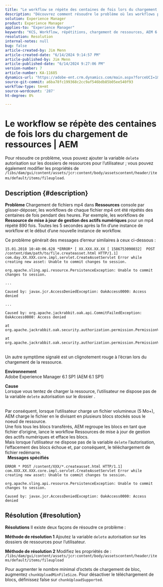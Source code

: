 ```yaml
---
title: "Le workflow se répète des centaines de fois lors du chargement de ressources | AEM"
description: "Découvrez comment résoudre le problème où les workflows pour chaque mp4 se répètent des centaines de fois pendant des heures après la fin d’une instance de workflow."
solution: Experience Manager
product: Experience Manager
applies-to: "Experience Manager"
keywords: "KCS, Workflow, répétitions, chargement de ressources, AEM 6.1, Adobe Experience Manager 6.1, Dépannage"
resolution: Resolution
internal-notes: null
bug: false
article-created-by: Jim Menn
article-created-date: "6/14/2024 9:14:57 PM"
article-published-by: Jim Menn
article-published-date: "6/14/2024 9:27:06 PM"
version-number: 7
article-number: KA-11685
dynamics-url: "https://adobe-ent.crm.dynamics.com/main.aspx?forceUCI=1&pagetype=entityrecord&etn=knowledgearticle&id=1e7a8d20-932a-ef11-840a-000d3a5a67ba"
source-git-commit: a6ba78fc199368c2cc9af546bdb85b05ee540f93
workflow-type: tm+mt
source-wordcount: '287'
ht-degree: 0%

---
```


# Le workflow se répète des centaines de fois lors du chargement de ressources | AEM


Pour résoudre ce problème, vous pouvez ajouter la variable `delete` autorisation sur les dossiers de ressources pour l’utilisateur ; vous pouvez également modifier les propriétés de
`/libs/dam/gui/content/assets/jcr:content/body/assetscontent/header/items/default/items/fileupload`.

## Description {#description}


<b>Problème </b>
Chargement de fichiers mp4 dans <b>Ressources</b> console par glisser-déposer, les workflows de chaque fichier mp4 ont été répétés des centaines de fois pendant des heures.
Par exemple, les workflows de <b>Ressource de mise à jour de gestion des actifs numériques</b> pour un mp4 répété 890 fois. Toutes les 5 secondes après la fin d’une instance de workflow et le début d’une nouvelle instance de workflow.

Ce problème générait des messages d’erreur similaires à ceux ci-dessous :


```
15.01.2018 10:40:06.628 *ERROR* [ XX.XXX.XX.XX [ 1586753090032]  POST /content/dam/path/to/file.createasset.html HTTP/1.1]  com.day.XX.XXX.core.impl.servlet.CreateAssetServlet Error while creating new asset: Unable to commit changes to session.

org.apache.sling.api.resource.PersistenceException: Unable to commit changes to session.

...

Caused by: javax.jcr.AccessDeniedException: OakAccess0000: Access denied

...

Caused by: org.apache.jackrabbit.oak.api.CommitFailedException: OakAccess0000: Access denied

at org.apache.jackrabbit.oak.security.authorization.permission.PermissionValidator.checkPermissions(PermissionValidator.java:212)

at org.apache.jackrabbit.oak.security.authorization.permission.PermissionValidator.childNodeDeleted(PermissionValidator.java:168)
```


<br>Un autre symptôme signalé est un clignotement rouge à l’écran lors du chargement de la ressource.

<b>Environnement</b>
<br>Adobe Experience Manager 6.1 SP1 (AEM 6.1 SP1)

<b>Cause </b>
<br>Lorsque vous tentez de charger la ressource, l’utilisateur ne dispose pas de la variable `delete` autorisation sur le dossier .

<br>Par conséquent, lorsque l’utilisateur charge un fichier volumineux (5 Mo+), AEM charge le fichier en le divisant en plusieurs blocs stockés sous le noeud de ressource.
<br>Une fois tous les blocs transférés, AEM regroupe les blocs en tant que fichier d’origine, lance le workflow Ressources de mise à jour de gestion des actifs numériques et efface les blocs.
<br>Mais lorsque l’utilisateur ne dispose pas de la variable `delete` l’autorisation, l’effacement des blocs échoue et, par conséquent, le téléchargement de fichier redémarre.
<br> 
<b>Messages spécifiés</b>



```
ERROR * POST /content/XXX/*.createasset.html HTTP/1.1]  com.XXX.XX.XXX.core.impl.servlet.CreateAssetServlet Error while creating new asset: Unable to commit changes to session.

org.apache.sling.api.resource.PersistenceException: Unable to commit changes to session.

Caused by: javax.jcr.AccessDeniedException: OakAccess0000: Access denied
```



## Résolution {#resolution}


<b>Résolutions</b>
Il existe deux façons de résoudre ce problème :<b> </b>

<b>Méthode de résolution 1</b>
Ajoutez la variable `delete` autorisation sur les dossiers de ressources pour l’utilisateur.

<b>Méthode de résolution 2</b>
Modifiez les propriétés de :
`/libs/dam/gui/content/assets/jcr:content/body/assetscontent/header/items/default/items/fileupload`

Pour augmenter le nombre minimal d’octets de chargement de bloc, augmentez `chunkUploadMinFileSize`.
Pour désactiver le téléchargement de blocs, définissez false sur `chunkUploadSupported`.
